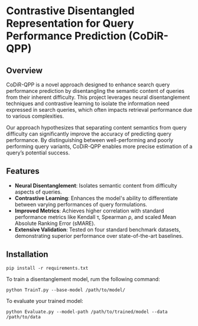 # Contrastive Disentangled Representation for Query Performance Prediction (CoDiR-QPP)

## Overview
CoDiR-QPP is a novel approach designed to enhance search query performance prediction by disentangling the semantic content of queries from their inherent difficulty. This project leverages neural disentanglement techniques and contrastive learning to isolate the information need expressed in search queries, which often impacts retrieval performance due to various complexities.

Our approach hypothesizes that separating content semantics from query difficulty can significantly improve the accuracy of predicting query performance. By distinguishing between well-performing and poorly performing query variants, CoDiR-QPP enables more precise estimation of a query’s potential success.

## Features
- **Neural Disentanglement**: Isolates semantic content from difficulty aspects of queries.
- **Contrastive Learning**: Enhances the model's ability to differentiate between varying performances of query formulations.
- **Improved Metrics**: Achieves higher correlation with standard performance metrics like Kendall τ, Spearman ρ, and scaled Mean Absolute Ranking Error (sMARE).
- **Extensive Validation**: Tested on four standard benchmark datasets, demonstrating superior performance over state-of-the-art baselines.

## Installation

```
pip install -r requirements.txt
```

To train a disentanglement model, rum the following command:
```
python TrainT.py --base-model /path/to/model/ 
```
To evaluate your trained model:
```
python Evaluate.py --model-path /path/to/trained/model --data /path/to/data
```
